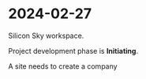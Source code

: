 # 2024-02-27

Silicon Sky workspace.

Project development phase is **Initiating**.

A site needs to create a company
